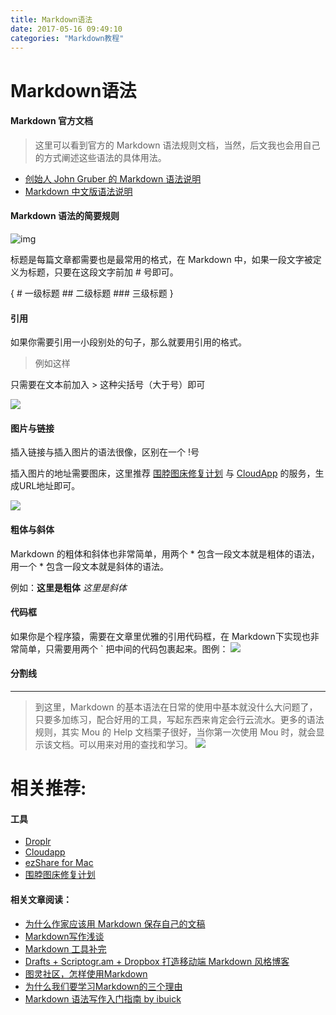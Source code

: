 ```yaml
---
title: Markdown语法
date: 2017-05-16 09:49:10
categories: "Markdown教程" 
---
```


 # Markdown语法
 
 ####  Markdown 官方文档
 > 这里可以看到官方的 Markdown 语法规则文档，当然，后文我也会用自己的方式阐述这些语法的具体用法。
 
* [创始人 John Gruber 的 Markdown 语法说明](http://daringfireball.net/projects/markdown/syntax)
* [Markdown 中文版语法说明](http://wowubuntu.com/markdown/#list) 

#### Markdown 语法的简要规则

![img](http://ww1.sinaimg.cn/large/6aee7dbbgw1effeaclhiyj20eh09cwez.jpg)

标题是每篇文章都需要也是最常用的格式，在 Markdown 中，如果一段文字被定义为标题，只要在这段文字前加 # 号即可。

{ # 一级标题 ## 二级标题 ### 三级标题 }

#### 引用
如果你需要引用一小段别处的句子，那么就要用引用的格式。
> 例如这样

只需要在文本前加入 > 这种尖括号（大于号）即可

![](http://ww3.sinaimg.cn/large/6aee7dbbgw1effezhonxlj20e009c3yu.jpg)

#### 图片与链接

插入链接与插入图片的语法很像，区别在一个 !号

插入图片的地址需要图床，这里推荐 [围脖图床修复计划](http://weibotuchuang.sinaapp.com) 与 [CloudApp](http://www.getcloudapp.com) 的服务，生成URL地址即可。

![](http://ww2.sinaimg.cn/large/6aee7dbbgw1efffa67voyj20ix0ctq3n.jpg)

#### 粗体与斜体
Markdown 的粗体和斜体也非常简单，用两个 * 包含一段文本就是粗体的语法，用一个 * 包含一段文本就是斜体的语法。

例如：**这里是粗体** *这里是斜体*

#### 代码框

如果你是个程序猿，需要在文章里优雅的引用代码框，在 Markdown下实现也非常简单，只需要用两个 ` 把中间的代码包裹起来。图例：
![](http://ww3.sinaimg.cn/large/6aee7dbbgw1effg1lsa97j20lt0a8dgs.jpg)

#### 分割线
 ***
 > 到这里，Markdown 的基本语法在日常的使用中基本就没什么大问题了，只要多加练习，配合好用的工具，写起东西来肯定会行云流水。更多的语法规则，其实 Mou 的 Help 文档栗子很好，当你第一次使用 Mou 时，就会显示该文档。可以用来对用的查找和学习。
 ![](http://ww3.sinaimg.cn/large/6aee7dbbgw1effgmnpgqlj210j0us44j.jpg)
 
 # 相关推荐:
 #### 工具
 * [Droplr](http://droplr.com)
* [Cloudapp](http://www.getcloudapp.com)
* [ezShare for Mac](https://itunes.apple.com/cn/app/yi-xiang/id672522335?mt=12&uo=4)
* [围脖图床修复计划](http://weibotuchuang.sinaapp.com)
 
#### 相关文章阅读：
* [为什么作家应该用 Markdown 保存自己的文稿](http://jianshu.io/p/qqgjln)
* [Markdown写作浅谈](http://www.yangzhiping.com/tech/r-markdown-knitr.html)
* [Markdown 工具补完](http://www.appinn.com/markdown-tools/)
* [Drafts + Scriptogr.am + Dropbox 打造移动端 Markdown 风格博客](http://jianshu.io/p/63HYZ6)
* [图灵社区，怎样使用Markdown](http://www.ituring.com.cn/article/23)
* [为什么我们要学习Markdown的三个理由](http://news.cnblogs.com/n/139649/)
* [Markdown 语法写作入门指南 by ibuick](http://ibuick.me/?p=4093)
